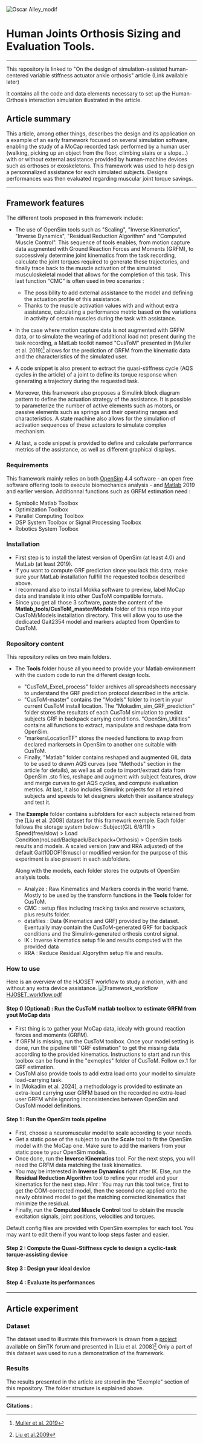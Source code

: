 ![Oscar Alley_modif](https://github.com/user-attachments/assets/6a2205a6-f152-4860-9dfa-d272e03285e0)
# Human Joints Orthosis Sizing and Evaluation Tools.
_______________________________________________________________________
This repository is linked to "On the design of simulation-assisted human-centered variable stiffness actuator ankle orthosis" article (Link available later)

It contains all the code and data elements necessary to set up the Human-Orthosis interaction simulation illustrated in the article.

## Article summary 
This article, among other things, describes the design and its application on a example of an early framework focused on several simulation software, enabling the study of a MoCap recorded task performed by a human user (walking, picking up an object from the floor, climbing stairs or a slope...) with or without external assistance provided by human-machine devices such as orthoses or exoskeletons.
This framework was used to help design a personnalized assistance for each simulated subjects. Designs performances was then evaluated regarding muscular joint torque savings.  
_______________________________________________________________________
## Framework features 
The different tools proposed in this framework include:

- The use of OpenSim tools such as "Scaling", "Inverse Kinematics", "Inverse Dynamics", "Residual Reduction Algorithm" and "Computed Muscle Control". This sequence of tools enables, from motion capture data augmented with Ground Reaction Forces and Moments (GRFM), to successively determine joint kinematics from the task recording, calculate the joint torques required to generate these trajectories, and finally trace back to the muscle activation of the simulated musculoskeletal model that allows for the completion of this task.
This last function "CMC" is often used in two scenarios :
  * The possibility to add external assistance to the model and defining the actuation profile of this assistance.
  * Thanks to the muscle activation values with and without extra assistance, calculating a performance metric based on the variations in activity of certain muscles during        the task with assistance.

- In the case where motion capture data is not augmented with GRFM data, or to simulate the wearing of additional load not present during the task recording, a MatLab toolkit named "CusToM" presented in [Muller et al. 2019][^1] allows for the prediction of GRFM from the kinematic data and the characteristics of the simulated user.

- A code snippet is also present to extract the quasi-stiffness cycle (AQS cycles in the article) of a joint to define its torque response when generating a trajectory during the requested task.
  
- Moreover, this framework also proposes a Simulink block diagram pattern to define the actuation strategy of the assistance. It is possible to parameterize the number of active elements such as motors, or passive elements such as springs and their operating ranges and characteristics. A state machine also allows for the simulation of activation sequences of these actuators to simulate complex mechanism.
  
- At last, a code snippet is provided to define and calculate performance metrics of the assistance, as well as different graphical displays.
  
### Requirements
This framework mainly relies on both [OpenSim](https://simtk.org/projects/opensim) 4.4 software - an open free software offering tools to execute biomechanics analysis - and [Matlab](https://fr.mathworks.com/products/matlab.html?s_tid=hp_products_matlab) 2019 and earlier version.
Additionnal functions such as GRFM estimation need :
* Symbolic Matlab Toolbox
* Optimization Toolbox
* Parallel Computing Toolbox
* DSP System Toolbox or Signal Processing Toolbox
* Robotics System Toolbox

### Installation
- First step is to install the latest version of OpenSim (at least 4.0) and MatLab (at least 2019).
- If you want to compute GRF prediction since you lack this data, make sure your MatLab installation fullfill the requested toolbox described above.
- I recommand also to install Mokka software to preview, label MoCap data and translate it into other CusToM compatible formats.
- Since you get all those 3 software, paste the content of the **Matlab_tools/CusToM_master/Models** folder of this repo into your CusToM/Models installation directory. This will allow you to use the dedicated Gait2354 model and markers adapted from OpenSim to CusToM.

### Repository content
This repository relies on two main folders.
 - The **Tools** folder house all you need to provide your Matlab environment with the custom code to run the different design tools.
   * "CusToM_Excel_process" folder archives all spreadsheets necessary to understand the GRF prediction protocol described in the article.
   * "CusToM-master" contains the "Models" folder to insert in your current CusToM install location. The "Mokadim_sim_GRF_prediction" folder stores the resultats of     each CusToM simulation to predict subjects GRF in backpack carrying conditions. "OpenSim_Utilities" contains all functions to extract, manipulate and reshape data    from OpenSim.
   * "markersLocationTF" stores the needed functions to swap from declared markersets in OpenSim to another one suitable with CusToM.
   * Finally, "Matlab" folder contains reshaped and augmented GIL data to be used to drawn AQS curves (see "Methods" section in the article for details), as well as
   all code to import/extract data from OpenSim .sto files, reshape and augment with subject features, draw and merge curves to get AQS cycles, and compute 
   evaluation metrics.  At last, it also includes Simulink projects for all retained subjects and speeds to let designers sketch their assitance strategy and test 
   it. 
   
 - The **Exemple** folder contains subfolders for each subjects retained from the [Liu et al. 2008] dataset for this framework exemple.
   Each folder follows the storage system below :
   Subject(GIL 6/8/11) > Speed(free/slow) > Load Condition(noLoad/Backpack/Backpack+Orthosis) > OpenSim tools results and models.
   A scaled version (raw and RRA adjusted) of the default Gait10DOF18muscl or modified version for the purpose of this experiment is also present in each subfolders.
    
   Along with the models, each folder stores the outputs of OpenSim analysis tools.
   - Analyze : Raw Kinematics and Markers coords in the world frame. Mostly to be used by the transform functions in the **Tools** folder for CusToM.
   - CMC : setup files including tracking tasks and reserve actuators, plus results folder. 
   - datafiles : Data (Kinematics and GRF) provided by the dataset.
                 Eventually may contain the CusToM-generated GRF for backpack conditions and the Simulink-generated orthosis control signal.
   - IK : Inverse kinematics setup file and results computed with the provided data
   - RRA : Reduce Residual Algorythm setup file and results.

### How to use
Here is an overview of the HJOSET workflow to study a motion, with and without any extra device assistance.
![Framework_workflow](https://github.com/user-attachments/assets/968ef420-e54c-403b-b9f2-572519003d23)
[HJOSET_workflow.pdf](https://github.com/user-attachments/files/16405244/HJOSET_workflow.pdf)

#### Step 0 (Optional) : Run the CusToM matlab toolbox to estimate GRFM from yout MoCap data
- First thing is to gather your MoCap data, idealy with ground reaction forces and moments (GRFM).
- If GRFM is missing, run the CusToM toolbox. Once your model setting is done, run the pipeline till "GRF estimation" to get the missing data according to the provided kinematics.
  Instructions to start and run this toolbox can be found in the "exmeples" folder of CusToM. Follow ex.1 for GRF estimation.
- CusToM also provide tools to add extra load onto your model to simulate load-carrying task.
- In [Mokadim et al. 2024], a methodology is provided to estimate an extra-load carrying user GRFM based on the recorded no extra-load user GRFM while ignoring inconsistencies between OpenSim and CusToM model definitions.
  
#### Step 1 : Run the OpenSim tools pipeline
- First, choose a neuromuscular model to scale according to your needs.
- Get a static pose of the subject to run the **Scale** tool to fit the OpenSim model with the MoCap one. Make sure to add the markers from your static pose to your OpenSim models.
- Once done, run the **Inverse Kinematics** tool.
For the next steps, you will need the GRFM data matching the task kinematics.
- You may be interested in **Inverse Dynamics** right after IK. Else, run the **Residual Reduction Algorithm** tool to refine your model and your kinematics for the next step.
*Hint* : You may run this tool twice, first to get the COM-corrected model, then the second one applied onto the newly obtained model to get the matching corrected kinematics that minimize the residual.
- Finally, run the **Computed Muscle Control** tool to obtain the muscle excitation signals, joint positions, velocities and torques.  

Default config files are provided with OpenSim exemples for each tool. You may want to edit them if you want to loop steps faster and easier.

#### Step 2 : Compute the Quasi-Stiffness cycle to design a cyclic-task torque-assisting device  
#### Step 3 : Design your ideal device
#### Step 4 : Evaluate its performances

_______________________________________________________________________
## Article experiment

### Dataset
The dataset used to illustrate this framework is drawn from a [project](https://simtk.org/projects/mspeedwalksims) available on SimTK forum and presented in [Liu et al. 2008][^2]
Only a part of this dataset was used to run a demonstration of the framework.

### Results
The results presented in the article are stored in the "Exemple" section of this repository. The folder structure is explained above.
 
_______________________________________________________________________
**Citations** : 
[^1]: [Muller et al. 2019](http://joss.theoj.org/papers/10.21105/joss.00927)
[^2]: [Liu et al.2009](https://www.sciencedirect.com/science/article/pii/S0021929008003771?via%3Dihub)

